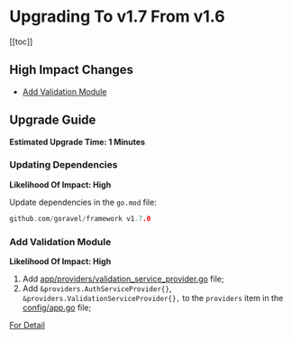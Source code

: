 # Upgrading To v1.7 From v1.6

[[toc]]

## High Impact Changes

- [Add Validation Module](#Add-Validation-Module)

## Upgrade Guide

**Estimated Upgrade Time: 1 Minutes**

### Updating Dependencies

**Likelihood Of Impact: High**

Update dependencies in the `go.mod` file:

```go
github.com/goravel/framework v1.7.0
```

### Add Validation Module

**Likelihood Of Impact: High**

1. Add [app/providers/validation_service_provider.go](https://github.com/goravel/goravel/blob/v1.7.0/app/providers/validation_service_provider.go) file;
3. Add `&providers.AuthServiceProvider{}`, `&providers.ValidationServiceProvider{},` to the `providers` item in the [config/app.go](https://github.com/goravel/goravel/blob/v1.7.0/config/app.go) file;

[For Detail](../the-basics/validation.md)
